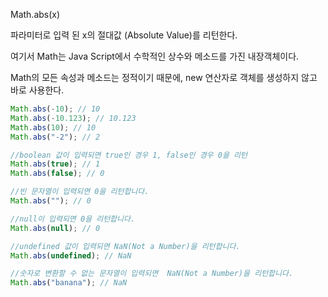 Math.abs(x)

파라미터로 입력 된 x의 절대값 (Absolute Value)를 리턴한다.

여기서 Math는 Java Script에서 수학적인 상수와 메소드를 가진 내장객체이다.

Math의 모든 속성과 메소드는 정적이기 때문에, new 연산자로 객체를 생성하지 않고 바로 사용한다.

```jsx
Math.abs(-10); // 10
Math.abs(-10.123); // 10.123
Math.abs(10); // 10
Math.abs("-2"); // 2

//boolean 값이 입력되면 true인 경우 1, false인 경우 0을 리턴
Math.abs(true); // 1
Math.abs(false); // 0

//빈 문자열이 입력되면 0을 리턴합니다.
Math.abs(""); // 0

//null이 입력되면 0을 리턴합니다.
Math.abs(null); // 0

//undefined 값이 입력되면 NaN(Not a Number)을 리턴합니다.
Math.abs(undefined); // NaN

//숫자로 변환할 수 없는 문자열이 입력되면  NaN(Not a Number)을 리턴합니다.
Math.abs("banana"); // NaN
```
